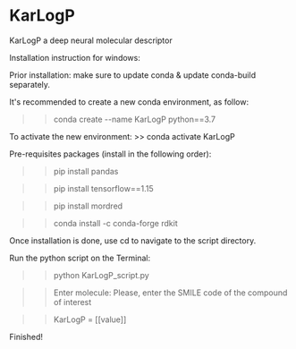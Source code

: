 # KarLogP

KarLogP a deep neural molecular descriptor 

Installation instruction for windows:

Prior installation: make sure to update conda & update conda-build separately.

It's recommended to create a new conda environment, as follow: 

  >> conda create --name KarLogP python==3.7

To activate the new environment: >> conda activate KarLogP

Pre-requisites packages (install in the following order): 

  >> pip install pandas

  >> pip install tensorflow==1.15

  >> pip install mordred

  >> conda install -c conda-forge rdkit

Once installation is done, use cd to navigate to the script directory.

Run the python script on the Terminal:

  >> python KarLogP_script.py

  >> Enter molecule: Please, enter the SMILE code of the compound of interest

  >> KarLogP =  [[value]]

Finished! 
